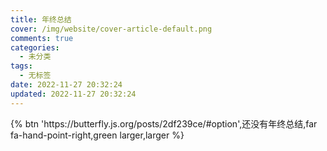 ```yaml
---
title: 年终总结
cover: /img/website/cover-article-default.png
comments: true
categories:
  - 未分类
tags:
  - 无标签
date: 2022-11-27 20:32:24
updated: 2022-11-27 20:32:24
---
```


<div class="link-btns">
  {% btn 'https://butterfly.js.org/posts/2df239ce/#option',还没有年终总结,far fa-hand-point-right,green larger,larger %}
</div>